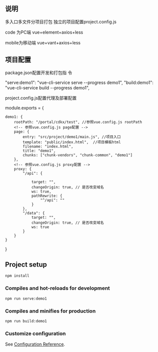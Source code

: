 ﻿

## 说明

多入口多文件分项目打包  独立的项目配置project.config.js

code 为PC端 vue+element+axios+less

mobile为移动端 vue+vant+axios+less

## 项目配置

package.json配置开发和打包指 令

"serve:demo1": "vue-cli-service serve --progress demo1",
"build:demo1": "vue-cli-service build --progress demo1",

project.config.js配置代理及部署配置

module.exports = {
    
    demo1: {
        rootPath: "/portal/cdkx/test", //参照vue.config.js rootPath
        <!-- 参照vue.config.js page配置 -->
        page: {
            entry: "src/project/demo1/main.js", //项目入口 
            template: "public/index.html",  //项目模板html
            filename: "index.html",
            title: "demo1",
            chunks: ["chunk-vendors", "chunk-common", "demo1"]
        },
        <!-- 参照vue.config.js proxy配置 -->
        proxy: {
            "/api": {
                
                target: "",
                changeOrigin: true, // 是否改变域名
                ws: true,
                pathRewrite: {
                    "^/api": ""
                }
            },
            "/data": {
                target: "",
                changeOrigin: true, // 是否改变域名
                ws: true
            }
        }
    }

}




## Project setup
```
npm install
```

### Compiles and hot-reloads for development
```
npm run serve:demo1
```

### Compiles and minifies for production
```
npm run build:demo1
```

### Customize configuration
See [Configuration Reference](https://cli.vuejs.org/config/).




